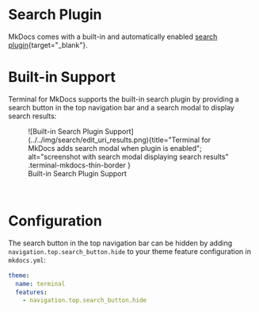 # Search Plugin
MkDocs comes with a built-in and automatically enabled [search plugin]{target="_blank"}.  

[search plugin]: https://www.mkdocs.org/user-guide/configuration/#search

# Built-in Support
Terminal for MkDocs supports the built-in search plugin by providing a search button in the top navigation bar and a search modal to display search results:

<section markdown>
<figure markdown>
![Built-in Search Plugin Support](../../img/search/edit_uri_results.png){title="Terminal for MkDocs adds search modal when plugin is enabled"; alt="screenshot with search modal displaying search results" .terminal-mkdocs-thin-border }
<figcaption>Built-in Search Plugin Support</figcaption>
</figure>
</section>
<br>


# Configuration
The search button in the top navigation bar can be hidden by adding `navigation.top.search_button.hide` to your theme feature configuration in `mkdocs.yml`:

```yaml
theme:
  name: terminal
  features:
    - navigation.top.search_button.hide
```